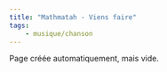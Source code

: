 ```yaml
---
title: "Mathmatah - Viens faire"
tags:
    - musique/chanson
---
```


Page créée automatiquement, mais vide.
